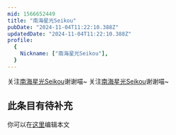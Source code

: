 ```yaml
---
mid: 1566652449
title: "南海星光Seikou"
pubDate: "2024-11-04T11:22:10.388Z"
updatedDate: "2024-11-04T11:22:10.388Z"
profile:
  {
    Nickname: ["南海星光Seikou"],
  }
---
```


关注[南海星光Seikou](https://space.bilibili.com/1566652449)谢谢喵~ 关注[南海星光Seikou](https://space.bilibili.com/1566652449)谢谢喵~

## 此条目有待补充
你可以在[这里](https://github.com/Yuhanawa/VTuber.ICU/edit/master/src/content/v/南海星光Seikou/index.md)编辑本文
